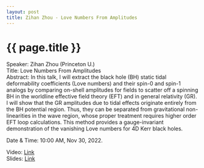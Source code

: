```yaml
---
layout: post
title: Zihan Zhou - Love Numbers From Amplitudes
---
```


{{ page.title }}
================

Speaker: Zihan Zhou (Princeton U.)  
Title: Love Numbers From Amplitudes  
Abstract: In this talk, I will extract the black hole (BH) static tidal deformability coefficients (Love numbers) and their spin-0 and spin-1 analogs by comparing on-shell amplitudes for fields to scatter off a spinning BH in the worldline effective field theory (EFT) and in general relativity (GR). I will show that the GR amplitudes due to tidal effects originate entirely from the BH potential region. Thus, they can be separated from gravitational non-linearities in the wave region, whose proper treatment requires higher order EFT loop calculations. This method provides a gauge-invariant demonstration of the vanishing Love numbers for 4D Kerr black holes.  

Date & Time: 10:00 AM, Nov 30, 2022.

Video: [Link](https://www.bilibili.com/video/BV1S14y1n7MJ/?share_source=copy_web&vd_source=2923cd18e23f9cfd0265ae363e788c67)  
Slides: [Link](http://jointhepth.github.io/files/2022-11-30-Zihan-Zhou.pdf)